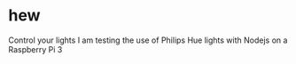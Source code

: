# hew
Control your lights
I am testing the use of Philips Hue lights with Nodejs on a Raspberry Pi 3
